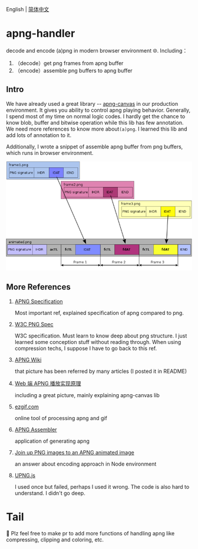 English | [简体中文](./README-zh_CN.md)

# apng-handler
decode and encode (a)png in modern browser environment 🌐. Including：

1. （decode）get png frames from apng buffer
2. （encode）assemble png buffers to apng buffer

## Intro
We have already used a great library -- [apng-canvas](https://github.com/davidmz/apng-canvas) in our production environment. It gives you ability to control apng playing behavior. Generally, I spend most of my time on normal logic codes. I hardly get the chance to know blob, buffer and bitwise operation while this lib has few annotation. We need more references to know more about`(a)png`. I learned this lib and add lots of annotation to it.

Additionally, I wrote a snippet of assemble apng buffer from png buffers, which runs in browser environment.

![](./Apng-intro.png)

## More References
1. [APNG Specification](https://wiki.mozilla.org/APNG_Specification#.60acTL.60:_The_Animation_Control_Chunk)

    Most important ref, explained specification of apng compared to png.

2. [W3C PNG Spec](https://www.w3.org/TR/PNG/)

    W3C specification. Must learn to know deep about png structure. I just learned some conception stuff without reading through. When using compression techs, I suppose I have to go back to this ref. 

3. [APNG Wiki](https://en.wikipedia.org/wiki/APNG)
   
   that picture has been referred by many articles (I posted it in README)
  
4. [Web 端 APNG 播放实现原理](https://segmentfault.com/a/1190000023516861)

   including a great picture, mainly explaining apng-canvas lib

5. [ezgif.com](https://ezgif.com/apng-maker/ezgif-6-bb2ad99e-apng)

    online tool of processing apng and gif

6. [APNG Assembler](http://apngasm.sourceforge.net/)

    application of generating apng

7. [Join up PNG images to an APNG animated image](https://stackoverflow.com/questions/18297616/join-up-png-images-to-an-apng-animated-image)

    an answer about encoding approach in Node environment

8. [UPNG.js](https://github.com/photopea/UPNG.js)

   I used once but failed, perhaps I used it wrong. The code is also hard to understand. I didn't go deep.

# Tail

💓 Plz feel free to make pr to add more functions of handling apng like compressing, clipping and coloring, etc.
